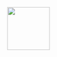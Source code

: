 <div id="header" align="center">
  <img src=https://media.giphy.com/media/GjNiBbczpWmxXePb6l/giphy.gif width=100"/>
</div>
